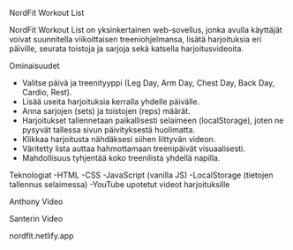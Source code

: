 NordFit Workout List

NordFit Workout List on yksinkertainen web-sovellus, jonka avulla käyttäjät voivat suunnitella viikoittaisen treeniohjelmansa, lisätä harjoituksia eri päiville, seurata toistoja ja sarjoja sekä katsella harjoitusvideoita.


Ominaisuudet

- Valitse päivä ja treenityyppi (Leg Day, Arm Day, Chest Day, Back Day, Cardio, Rest).
- Lisää useita harjoituksia kerralla yhdelle päivälle.
- Anna sarjojen (sets) ja toistojen (reps) määrät.
- Harjoitukset tallennetaan paikallisesti selaimeen (localStorage), joten ne    pysyvät tallessa sivun päivityksestä huolimatta.
- Klikkaa harjoitusta nähdäksesi siihen liittyvän videon.
- Väritetty lista auttaa hahmottamaan treenipäivät visuaalisesti.
- Mahdollisuus tyhjentää koko treenilista yhdellä napilla.


Teknologiat
-HTML
-CSS
-JavaScript (vanilla JS)
-LocalStorage (tietojen tallennus selaimessa)
-YouTube upotetut videot harjoituksille



Anthony Video

Santerin Video



nordfit.netlify.app